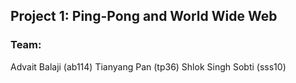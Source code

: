 ## Project 1: Ping-Pong and World Wide Web

### Team:
Advait Balaji (ab114)
Tianyang Pan (tp36)
Shlok Singh Sobti (sss10)
